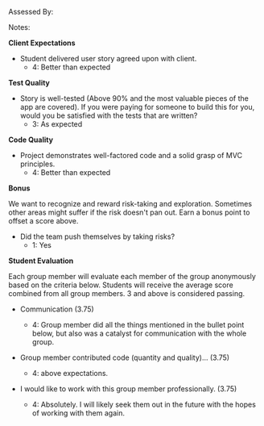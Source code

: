 Assessed By:

Notes:


**Client Expectations**

* Student delivered user story agreed upon with client.
  * 4: Better than expected

**Test Quality**

* Story is well-tested (Above 90% and the most valuable pieces of the app are covered). If you were paying for someone to build this for you, would you be satisfied with the tests that are written?
    * 3: As expected

**Code Quality**

* Project demonstrates well-factored code and a solid grasp of MVC principles.
    * 4: Better than expected

**Bonus**

We want to recognize and reward risk-taking and exploration. Sometimes other areas might suffer if the risk doesn't pan out. Earn a bonus point to offset a score above.

* Did the team push themselves by taking risks?
    * 1: Yes

**Student Evaluation**

Each group member will evaluate each member of the group anonymously based on the criteria below. Students will receive the average score combined from all group members. 3 and above is considered passing.

* Communication (3.75)
  * 4: Group member did all the things mentioned in the bullet point below, but also was a catalyst for communication with the whole group.

* Group member contributed code (quantity and quality)... (3.75)
  * 4: above expectations.

* I would like to work with this group member professionally. (3.75)
  * 4: Absolutely. I will likely seek them out in the future with the hopes of working with them again.

